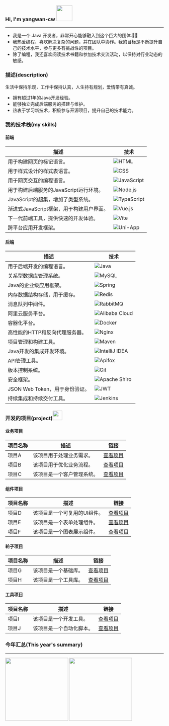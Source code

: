 ### Hi, I'm yangwan-cw <img src="https://media.giphy.com/media/mGcNjsfWAjY5AEZNw6/giphy.gif" width="50">
---
- 我是一个 Java 开发者，非常开心能够融入到这个巨大的团体.👨‍🚀
- 我热爱编程，喜欢解决复杂的问题，并在团队中协作。我的目标是不断提升自己的技术水平，参与更多有挑战性的项目。
- 除了编程，我还喜欢阅读技术书籍和参加技术交流活动，以保持对行业动态的敏感。

### 描述(description)
生活中保持乐观，工作中保持认真，人生持有规划，爱情带有真诚。
- 拥有超过1年的Java开发经验。
- 能够独立完成后端服务的搭建与维护。
- 热衷于学习新技术，积极参与开源项目，提升自己的技术能力。

### 我的技术栈(my skills)
#### 前端
| 描述                     | 技术 |
|--------------------------|------|
| 用于构建网页的标记语言。 | ![HTML](https://img.shields.io/badge/HTML-239120?style=for-the-badge&logo=html5&logoColor=white) |
| 用于样式设计的样式表语言。 | ![CSS](https://img.shields.io/badge/CSS-239120?&style=for-the-badge&logo=css3&logoColor=white) |
| 用于网页交互的编程语言。 | ![JavaScript](https://img.shields.io/badge/JavaScript-F7DF1E?style=for-the-badge&logo=javascript&logoColor=black) |
| 用于构建后端服务的JavaScript运行环境。 | ![Node.js](https://img.shields.io/badge/Node.js-43853D?style=for-the-badge&logo=node.js&logoColor=white) |
| JavaScript的超集，增加了类型系统。 | ![TypeScript](https://img.shields.io/badge/TypeScript-007ACC?style=for-the-badge&logo=typescript&logoColor=white) |
| 渐进式JavaScript框架，用于构建用户界面。 | ![Vue.js](https://img.shields.io/badge/Vue.js-35495E?style=for-the-badge&logo=vue.js&logoColor=4FC08D) |
| 下一代前端工具，提供快速的开发体验。 | ![Vite](https://img.shields.io/badge/Vite-646CFF?style=for-the-badge&logo=vite&logoColor=white) |
| 跨平台应用开发框架。     | ![Uni-App](https://img.shields.io/badge/Uni-App-0087DC?style=for-the-badge&logo=apachecordova&logoColor=white) |

#### 后端


| 描述                     | 技术 |
|--------------------------|------|
| 用于后端开发的编程语言。 | ![Java](https://img.shields.io/badge/Java-ED8B00?style=for-the-badge&logo=openjdk&logoColor=white) |
| 关系型数据库管理系统。   | ![MySQL](https://img.shields.io/badge/MySQL-00000F?style=for-the-badge&logo=mysql&logoColor=white) |
| Java的企业级应用框架。   | ![Spring](https://img.shields.io/badge/Spring-6DB33F?style=for-the-badge&logo=spring&logoColor=white) |
| 内存数据结构存储，用于缓存。 | ![Redis](https://img.shields.io/badge/redis-%23DD0031.svg?&style=for-the-badge&logo=redis&logoColor=white) |
| 消息队列中间件。         | ![RabbitMQ](https://img.shields.io/badge/rabbitmq-%23FF6600.svg?&style=for-the-badge&logo=rabbitmq&logoColor=white) |
| 阿里云服务平台。         | ![Alibaba Cloud](https://img.shields.io/badge/Alibaba_Cloud-FF6A00?style=for-the-badge&logo=alibabacloud&logoColor=white) |
| 容器化平台。             | ![Docker](https://img.shields.io/badge/Docker-2496ED?style=for-the-badge&logo=docker&logoColor=white) |
| 高性能的HTTP和反向代理服务器。 | ![Nginx](https://img.shields.io/badge/Nginx-009639?style=for-the-badge&logo=nginx&logoColor=white) |
| 项目管理和构建工具。     | ![Maven](https://img.shields.io/badge/Maven-C71A36?style=for-the-badge&logo=apache-maven&logoColor=white) |
| Java开发的集成开发环境。 | ![IntelliJ IDEA](https://img.shields.io/badge/IntelliJ%20IDEA-000000?style=for-the-badge&logo=intellij-idea&logoColor=white) |
| API管理工具。            | ![Apifox](https://img.shields.io/badge/Apifox-FF7A59?style=for-the-badge&logo=apifox&logoColor=white) |
| 版本控制系统。           | ![Git](https://img.shields.io/badge/Git-F05032?style=for-the-badge&logo=git&logoColor=white) |
| 安全框架。               | ![Apache Shiro](https://img.shields.io/badge/Apache%20Shiro-000000?style=for-the-badge&logo=apache-shiro&logoColor=white) |
| JSON Web Token，用于身份验证。 | ![JWT](https://img.shields.io/badge/JWT-000000?style=for-the-badge&logo=jsonwebtokens&logoColor=white) |
| 持续集成和持续交付工具。 | ![Jenkins](https://img.shields.io/badge/Jenkins-D24939?style=for-the-badge&logo=jenkins&logoColor=white) |

### 开发的项目(project)<img src="https://media.giphy.com/media/WUlplcMpOCEmTGBtBW/giphy.gif" width="30"> 

#### 业务项目
| 项目名称         | 描述                     | 链接                     |
|------------------|--------------------------|--------------------------|
| 项目A            | 该项目用于处理业务需求。 | [查看项目](http://example.com/projectA) |
| 项目B            | 该项目用于优化业务流程。 | [查看项目](http://example.com/projectB) |
| 项目C            | 该项目是一个客户管理系统。 | [查看项目](http://example.com/projectC) |

#### 组件项目
| 项目名称         | 描述                     | 链接                     |
|------------------|--------------------------|--------------------------|
| 项目D            | 该项目是一个可复用的UI组件。 | [查看项目](http://example.com/projectD) |
| 项目E            | 该项目是一个表单处理组件。 | [查看项目](http://example.com/projectE) |
| 项目F            | 该项目是一个图表展示组件。 | [查看项目](http://example.com/projectF) |

#### 轮子项目
| 项目名称         | 描述                     | 链接                     |
|------------------|--------------------------|--------------------------|
| 项目G            | 该项目是一个基础库。     | [查看项目](http://example.com/projectG) |
| 项目H            | 该项目是一个工具库。     | [查看项目](http://example.com/projectH) |

#### 工具项目
| 项目名称         | 描述                     | 链接                     |
|------------------|--------------------------|--------------------------|
| 项目I            | 该项目是一个开发工具。   | [查看项目](http://example.com/projectI) |
| 项目J            | 该项目是一个自动化脚本。 | [查看项目](http://example.com/projectJ) |

### 今年汇总(This year's summary)
---
<div style="display: flex;border:none">
    <img align="left" src="https://github-readme-stats.vercel.app/api?username=yangwan-cw&locale=cn&line_height=33&show_icons=true&hide=&theme=dark&rank_icon=default" height="200px"/>
    <img align="left" src="https://github-readme-stats.vercel.app/api/top-langs/?username=yangwan-cw&locale=cn&line_height=33&theme=dark&langs_count=10&layout=compact" height="200px"/>
</div>



